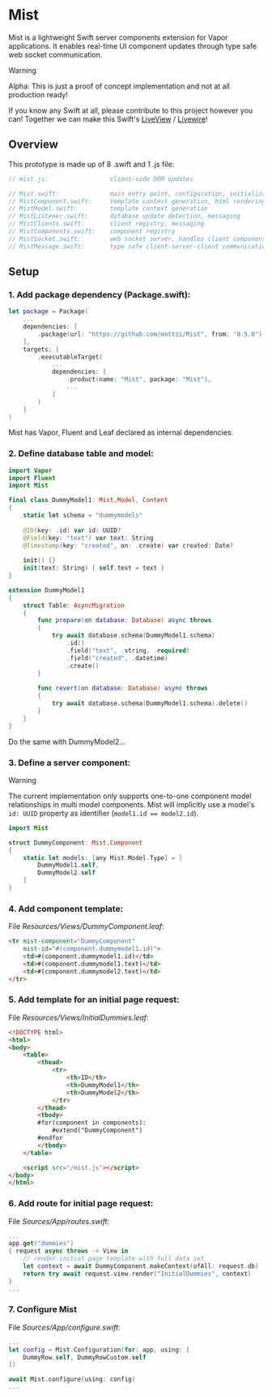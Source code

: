 # Mist

Mist is a lightweight Swift server components extension for Vapor applications. It enables real-time UI component updates through type safe web socket communication.

> [!WARNING]
> Alpha: This is just a proof of concept implementation and not at all production ready!

If you know any Swift at all, please contribute to this project however you can! Together we can make this Swift's [LiveView](https://hexdocs.pm/phoenix_live_view/welcome.html) / [Livewire](https://livewire.laravel.com)!

## Overview

This prototype is made up of 8 .swift and 1 .js file:

```swift
// mist.js:                 client-side DOM updates

// Mist.swift:              main entry point, configuration, initialization
// MistComponent.swift:     template context generation, html rendering
// MistModel.swift:         template context generation
// MistListener.swift:      database update detection, messaging
// MistClients.swift:       client registry, messaging
// MistComponents.swift:    component registry
// MistSocket.swift:        web socket server, handles client component subscriptions
// MistMessage.swift:       type safe client-server-client communication over web sockets
```

## Setup

### 1. Add package dependency (Package.swift):
```swift
let package = Package(
	...
    dependencies: [
        .package(url: "https://github.com/mottzi/Mist", from: "0.5.0"),
    ],
    targets: [
        .executableTarget(
            ...
            dependencies: [
                .product(name: "Mist", package: "Mist"),
                ...
            ]
        )
    ]
)
```
Mist has Vapor, Fluent and Leaf declared as internal dependencies.

### 2. Define database table and model:

```swift
import Vapor
import Fluent
import Mist

final class DummyModel1: Mist.Model, Content
{
    static let schema = "dummymodels"
    
    @ID(key: .id) var id: UUID?
    @Field(key: "text") var text: String
    @Timestamp(key: "created", on: .create) var created: Date?
    
    init() {}
    init(text: String) { self.text = text }
}

extension DummyModel1
{
    struct Table: AsyncMigration
    {
        func prepare(on database: Database) async throws
        {
            try await database.schema(DummyModel1.schema)
                .id()
                .field("text", .string, .required)
                .field("created", .datetime)
                .create()
        }
        
        func revert(on database: Database) async throws
        {
            try await database.schema(DummyModel1.schema).delete()
        }
    }
}
```
Do the same with DummyModel2...

### 3. Define a server component:

> [!WARNING]
> The current implementation only supports one-to-one component model relationships in multi model components. Mist will implicitly use a model's ```id: UUID``` property  as identifier (```model1.id == model2.id```).

```swift
import Mist

struct DummyComponent: Mist.Component
{
    static let models: [any Mist.Model.Type] = [
        DummyModel1.self,
        DummyModel2.self
    ]
}
```

### 4. Add component template: 

File *Resources/Views/DummyComponent.leaf*:

```html
<tr mist-component="DummyComponent"
    mist-id="#(component.dummymodel1.id)">
    <td>#(component.dummymodel1.id)</td>
    <td>#(component.dummymodel1.text)</td>
    <td>#(component.dummymodel2.text)</td>
</tr>

```

### 5. Add template for an initial page request:

File *Resources/Views/InitialDummies.leaf*:

```html
<!DOCTYPE html>
<html>
<body>
    <table>
        <thead>
            <tr>
                <th>ID</th>
                <th>DummyModel1</th>
                <th>DummyModel2</th>
            </tr>
        </thead>
        <tbody>
        #for(component in components):
            #extend("DummyComponent")
        #endfor
        </tbody>
    </table>

    <script src="/mist.js"></script>
</body>
</html>
```

### 6. Add route for initial page request:

File *Sources/App/routes.swift*:

```swift
...
app.get("dummies")
{ request async throws -> View in
    // render initial page template with full data set
    let context = await DummyComponent.makeContext(ofAll: request.db)
    return try await request.view.render("InitialDummies", context)
}
...
```

### 7. Configure Mist

File *Sources/App/configure.swift*:

```swift
...
let config = Mist.Configuration(for: app, using: [
    DummyRow.self, DummyRowCustom.self
])

await Mist.configure(using: config)
...
```
